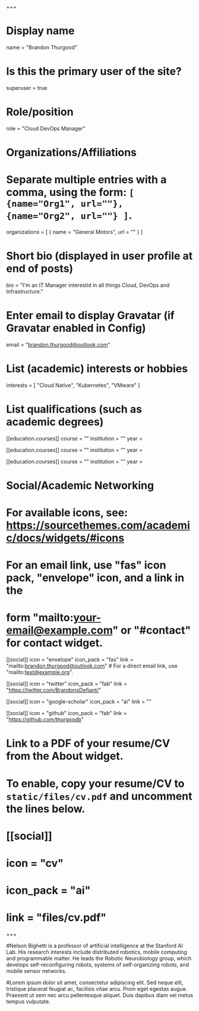 +++
# Display name
name = "Brandon Thurgood"

# Is this the primary user of the site?
superuser = true

# Role/position
role = "Cloud DevOps Manager"

# Organizations/Affiliations
#   Separate multiple entries with a comma, using the form: `[ {name="Org1", url=""}, {name="Org2", url=""} ]`.
organizations = [ { name = "General Motors", url = "" } ]

# Short bio (displayed in user profile at end of posts)
bio = "I'm an IT Manager interestid in all things Cloud, DevOps and Infrastructure."

# Enter email to display Gravatar (if Gravatar enabled in Config)
email = "brandon.thurgood@outlook.com"

# List (academic) interests or hobbies
interests = [
  "Cloud Native",
  "Kubernetes",
  "VMware"
]

# List qualifications (such as academic degrees)
[[education.courses]]
  course = ""
  institution = ""
  year = 

[[education.courses]]
  course = ""
  institution = ""
  year = 

[[education.courses]]
  course = ""
  institution = ""
  year = 

# Social/Academic Networking
# For available icons, see: https://sourcethemes.com/academic/docs/widgets/#icons
#   For an email link, use "fas" icon pack, "envelope" icon, and a link in the
#   form "mailto:your-email@example.com" or "#contact" for contact widget.

[[social]]
  icon = "envelope"
  icon_pack = "fas"
  link = "mailto:brandon.thurgood@outlook.com"  # For a direct email link, use "mailto:test@example.org".

[[social]]
  icon = "twitter"
  icon_pack = "fab"
  link = "https://twitter.com/BrandonsDefiant/"

[[social]]
  icon = "google-scholar"
  icon_pack = "ai"
  link = ""

[[social]]
  icon = "github"
  icon_pack = "fab"
  link = "https://github.com/thurgoodb"

# Link to a PDF of your resume/CV from the About widget.
# To enable, copy your resume/CV to `static/files/cv.pdf` and uncomment the lines below.
# [[social]]
#   icon = "cv"
#   icon_pack = "ai"
#   link = "files/cv.pdf"

+++

#Nelson Bighetti is a professor of artificial intelligence at the Stanford AI Lab. His research interests include distributed robotics, mobile computing and programmable matter. He leads the Robotic Neurobiology group, which develops self-reconfiguring robots, systems of self-organizing robots, and mobile sensor networks.

#Lorem ipsum dolor sit amet, consectetur adipiscing elit. Sed neque elit, tristique placerat feugiat ac, facilisis vitae arcu. Proin eget egestas augue. Praesent ut sem nec arcu pellentesque aliquet. Duis dapibus diam vel metus tempus vulputate. 
